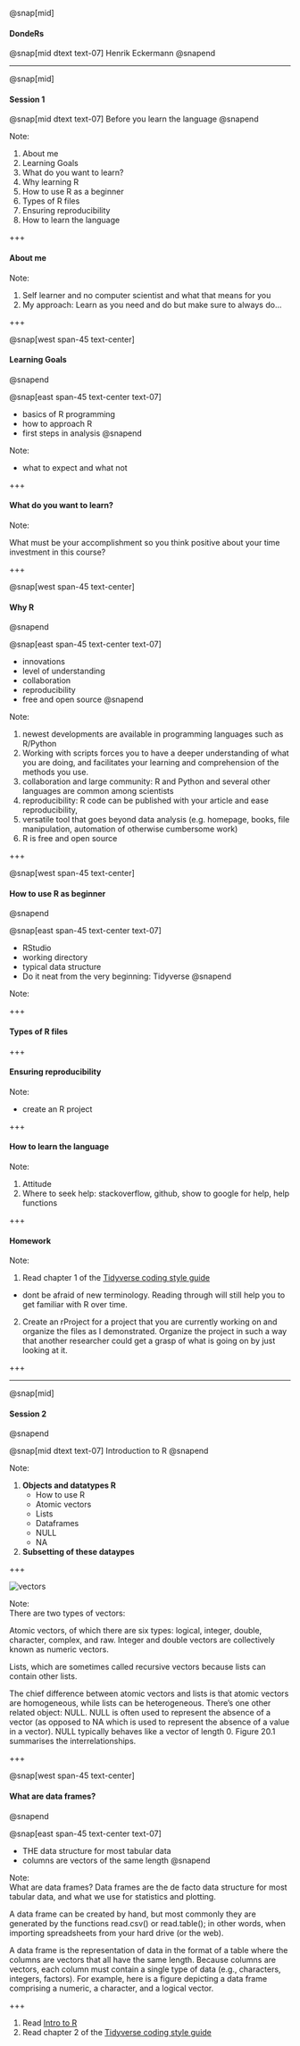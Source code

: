 




@snap[mid]
#### DondeRs



@snap[mid dtext text-07]
Henrik Eckermann
@snapend




---

@snap[mid]
#### Session 1



@snap[mid dtext text-07]
Before you learn the language
@snapend

Note:

1. About me
2. Learning Goals
3. What do you want to learn?
4. Why learning R
5. How to use R as a beginner
6. Types of R files
7. Ensuring reproducibility
8. How to learn the language


+++ 

#### About me 


Note:  
1. Self learner and no computer scientist and what that means for you 
2. My approach: Learn as you need and do but make sure to always do...



+++

@snap[west span-45 text-center]
#### Learning Goals
@snapend

@snap[east span-45 text-center text-07]
- basics of R programming
- how to approach R
- first steps in analysis
@snapend



Note:  
- what to expect and what not 


+++

#### What do you want to learn?

Note:  

What must be your accomplishment so you think positive about your time investment in this course?


+++

@snap[west span-45 text-center]
#### Why R
@snapend

@snap[east span-45 text-center text-07]
- innovations
- level of understanding
- collaboration 
- reproducibility
- free and open source
@snapend

Note:  
1. newest developments are available in programming languages such as R/Python
2. Working with scripts forces you to have a deeper understanding of what you are doing, and facilitates your learning and comprehension of the methods you use.
3. collaboration and large community: R and Python and several other languages are common among scientists
4. reproducibility: R code can be published with your article and ease reproducibility, 
5. versatile tool that goes beyond data analysis (e.g. homepage, books, file manipulation, automation of otherwise cumbersome work)
6. R is free and open source 

+++

@snap[west span-45 text-center]
#### How to use R as beginner 
@snapend



@snap[east span-45 text-center text-07]
- RStudio
- working directory
- typical data structure
- Do it neat from the very beginning: Tidyverse
@snapend

 

Note:  


+++

#### Types of R files



+++

#### Ensuring reproducibility

Note:  
- create an R project 

+++

#### How to learn the language 

Note:  
1. Attitude 
2. Where to seek help: stackoverflow, github, show to google for help, help functions



+++


#### Homework 


Note: 

1. Read chapter 1 of the [Tidyverse coding style guide](https://style.tidyverse.org/files.html)
 - dont be afraid of new terminology. Reading through will still help you to get familiar with R over time.

2. Create an rProject for a project that you are currently working on and organize the files as I demonstrated. Organize the project in such a way that another researcher could get a grasp of what is going on by just looking at it.

+++













<!-- Session 2 -->
---

@snap[mid]
#### Session 2
@snapend



@snap[mid dtext text-07]
Introduction to R
@snapend

Note:

1. **Objects and datatypes R**
   - How to use R
   - Atomic vectors
   - Lists
   - Dataframes
   - NULL
   - NA
2. **Subsetting of these dataypes**

+++

![vectors](assets/img/data-structures-overview.png)

Note:  
There are two types of vectors:

Atomic vectors, of which there are six types: logical, integer, double, character, complex, and raw. Integer and double vectors are collectively known as numeric vectors.

Lists, which are sometimes called recursive vectors because lists can contain other lists.

The chief difference between atomic vectors and lists is that atomic vectors are homogeneous, while lists can be heterogeneous. There’s one other related object: NULL. NULL is often used to represent the absence of a vector (as opposed to NA which is used to represent the absence of a value in a vector). NULL typically behaves like a vector of length 0. Figure 20.1 summarises the interrelationships.

+++

@snap[west span-45 text-center]
#### What are data frames?
@snapend

@snap[east span-45 text-center text-07]
- THE data structure for most tabular data
- columns are vectors of the same length
@snapend



Note:  
What are data frames?
Data frames are the de facto data structure for most tabular data, and what we use for statistics and plotting.

A data frame can be created by hand, but most commonly they are generated by the functions read.csv() or read.table(); in other words, when importing spreadsheets from your hard drive (or the web).

A data frame is the representation of data in the format of a table where the columns are vectors that all have the same length. Because columns are vectors, each column must contain a single type of data (e.g., characters, integers, factors). For example, here is a figure depicting a data frame comprising a numeric, a character, and a logical vector.





+++ 
1. Read [Intro to R](https://datacarpentry.org/R-ecology-lesson/01-intro-to-r.html#conditional_subsetting)  
2. Read chapter 2 of the [Tidyverse coding style guide](https://style.tidyverse.org/files.html)
